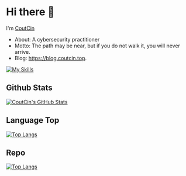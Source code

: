 # Hi there 👋

I'm [CoutCin](https://blog.coutcin.top)

  * About: A cybersecurity practitioner
  * Motto: The path may be near, but if you do not walk it, you will never arrive.
  * Blog: https://blog.coutcin.top.

[![My Skills](https://skillicons.dev/icons?i=c,cpp,java,golang,python,k8s,docker,vscode)](https://skillicons.dev)

## Github Stats

[![CoutCin's GitHub Stats](https://github-readme-stats.vercel.app/api?username=coutcin-xw&show_icons=true&hide_title=false&theme=tokyonight)](https://github.com/coutcin-xw)

## Language Top

[![Top Langs](https://github-readme-stats.vercel.app/api/top-langs/?username=coutcin-xw&hide=css,html&layout=compact)](https://github.com/coutcin-xw)

## Repo

[![Top Langs](https://github-readme-stats.vercel.app/api/pin/?username=coutcin-xw&repo=coutcin-xw.github.io)](https://github.com/coutcin-xw/coutcin-xw.github.io)


